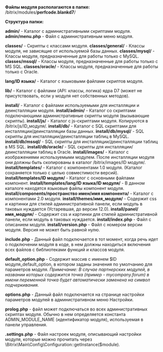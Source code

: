 <strong>Файлы модуля располагаются в папке:</strong> /bitrix/modules/<strong>perfcode.blankd7</strong>/

<strong>Структура папки:</strong>

<strong>admin/</strong> - Каталог с административными скриптами модуля.
<strong>admin/menu.php</strong> - Файл с административным меню модуля.

<strong>classes/</strong> - Скрипты с классами модуля.
<strong>classes/general/</strong> - Классы модуля, не зависящие от используемой базы данных.
<strong>classes/mysql/</strong> - Классы модуля, предназначенные для работы только с MySQL.
<strong>classes/mssql/</strong> - Классы модуля, предназначенные для работы только с MS SQL.
<strong>classes/oracle/</strong> - Классы модуля, предназначенные для работы только с Oracle.

<strong>lang/ID языка/</strong> - Каталог с языковыми файлами скриптов модуля.

<strong>lib/</strong> - Каталог с файлами (API: классы, логика) ядра D7 (может не присутствовать, если у модуля нет собственных методов).

<strong>install/</strong> - Каталог с файлами используемыми для инсталляции и деинсталляции модуля.
<strong>install/admin/</strong> - Каталог со скриптами подключающими административные скрипты модуля (вызывающие скрипты).
<strong>install/js/</strong> - Каталог с js-скриптами модуля. Копируются в /bitrix/js/ID_модуля/.
<strong>install/db/</strong> - Каталог с SQL скриптами для инсталляции/деинсталляции базы данных.
<strong>install/db/mysql/</strong> - SQL скрипты для инсталляции/деинсталляции таблиц в MySQL.
<strong>install/db/mssql/</strong> - SQL скрипты для инсталляции/деинсталляции таблиц в MS SQL.
<strong>install/db/oracle/</strong> - SQL скрипты для инсталляции/деинсталляции таблиц в Oracle.
<strong>install/images/</strong> - Каталог с изображениями используемыми модулем. После инсталляции модуля они должны быть скопированы в каталог /bitrix/images/ID модуля/.
<strong>install/templates/</strong> - Каталог с компонентами 1.0 модуля. (Каталог сохраняется только с целью совместимости версий).
<strong>install/templates/ID модуля/</strong> - Каталог с основными файлами компонент.
<strong>install/templates/lang/ID языка/ID модуля/</strong> - В данном каталоге находятся языковые файлы компонент модуля.
<strong>install/components/пространство имен/имя компонента/</strong> - Каталог с компонентами 2.0 модуля.
<strong>install/themes/имя_модуля/</strong> - Содержит css и картинки для стилей административной панели, если модуль в таковых нуждается (Устаревшая, до версии 12.0).
<strong>install/panel/имя_модуля/</strong> - Содержит css и картинки для стилей административной панели, если модуль в таковых нуждается.
<strong>install/index.php</strong> - Файл с описанием модуля.
<strong>install/version.php</strong> - Файл с номером версии модуля. Версия не может быть равной нулю.

<strong>include.php</strong> - Данный файл подключается в тот момент, когда речь идет о подключении модуля в коде, в нем должны находиться включения всех файлов с библиотеками функций и классов модуля.

<strong>default_option.php</strong> - Содержит массив с именем $ID модуля_default_option, в котором заданы значения по умолчанию для параметров модуля. <em>Примечание: В случае партнерских модулей, в названии которых содержится точка (пример - mycompany.forum) в имени переменной точка будет автоматически заменена на символ подчеркивания.</em>

<strong>options.php</strong> - Данный файл подключается на странице настройки параметров модулей в административном меню Настройки.

<strong>prolog.php</strong> - файл может подключаться во всех административных скриптах модуля. Обычно в нем определяется константа ADMIN_MODULE_NAME (идентификатор модуля), используемая в панели управления.

<strong>.settings.php</strong> - Файл настроек модуля, описывающий настройки модуля, которые можно прочитать через \Bitrix\Main\Config\Configuration::getInstance($module).
